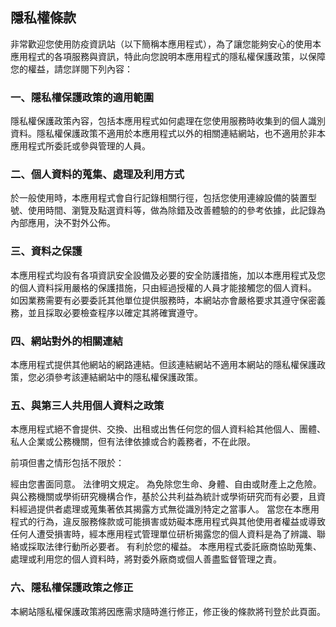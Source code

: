 ## 隱私權條款

非常歡迎您使用防疫資訊站（以下簡稱本應用程式），為了讓您能夠安心的使用本應用程式的各項服務與資訊，特此向您說明本應用程式的隱私權保護政策，以保障您的權益，請您詳閱下列內容：

### 一、隱私權保護政策的適用範圍
隱私權保護政策內容，包括本應用程式如何處理在您使用服務時收集到的個人識別資料。隱私權保護政策不適用於本應用程式以外的相關連結網站，也不適用於非本應用程式所委託或參與管理的人員。

### 二、個人資料的蒐集、處理及利用方式
於一般使用時，本應用程式會自行記錄相關行徑，包括您使用連線設備的裝置型號、使用時間、瀏覽及點選資料等，做為除錯及改善體驗的的參考依據，此記錄為內部應用，決不對外公佈。

### 三、資料之保護

本應用程式均設有各項資訊安全設備及必要的安全防護措施，加以本應用程式及您的個人資料採用嚴格的保護措施，只由經過授權的人員才能接觸您的個人資料。
如因業務需要有必要委託其他單位提供服務時，本網站亦會嚴格要求其遵守保密義務，並且採取必要檢查程序以確定其將確實遵守。

### 四、網站對外的相關連結
本應用程式提供其他網站的網路連結。但該連結網站不適用本網站的隱私權保護政策，您必須參考該連結網站中的隱私權保護政策。

### 五、與第三人共用個人資料之政策
本應用程式絕不會提供、交換、出租或出售任何您的個人資料給其他個人、團體、私人企業或公務機關，但有法律依據或合約義務者，不在此限。

前項但書之情形包括不限於：

經由您書面同意。
法律明文規定。
為免除您生命、身體、自由或財產上之危險。
與公務機關或學術研究機構合作，基於公共利益為統計或學術研究而有必要，且資料經過提供者處理或蒐集著依其揭露方式無從識別特定之當事人。
當您在本應用程式的行為，違反服務條款或可能損害或妨礙本應用程式與其他使用者權益或導致任何人遭受損害時，經本應用程式管理單位研析揭露您的個人資料是為了辨識、聯絡或採取法律行動所必要者。
有利於您的權益。
本應用程式委託廠商協助蒐集、處理或利用您的個人資料時，將對委外廠商或個人善盡監督管理之責。

### 六、隱私權保護政策之修正
本網站隱私權保護政策將因應需求隨時進行修正，修正後的條款將刊登於此頁面。
